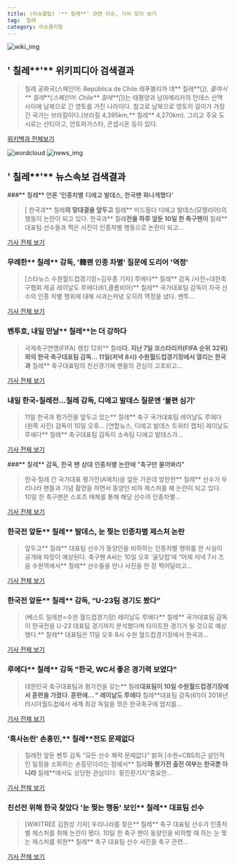 ```yaml
---
title: (이슈클립) '** 칠레**' 관련 이슈, 기사 모아 보기
tag:  칠레
category: 이슈클리핑
---
```

![wiki_img](https://user-images.githubusercontent.com/42597476/44503234-41136a80-a6d0-11e8-9071-6fc6418eafe4.png)
## **'** 칠레**'** 위키피디아 검색결과
>칠레 공화국(스페인어: República de Chile 레푸블리까 데** 칠레**[*]), 줄여서** 칠레**(스페인어: Chile** 칠레**[*])는 태평양과 남아메리카의 안데스 산맥 사이에 남북으로 긴 영토를 가진 나라이다. 참고로 남북으로 영토의 길이가 가장 긴 국가는 브라질이다.(브라질 4,395km,** 칠레** 4,270km). 그리고 주요 도시로는 산티아고, 안토파가스타, 콘셉시온 등이 있다.

<a href="https://ko.wikipedia.org/wiki/ 칠레" target="_blank">위키백과 전체보기</a>

![wordcloud](https://s3.ap-northeast-2.amazonaws.com/lyrics101-wordcloud/2018-09-10-1536583792.png)
![news_img](https://user-images.githubusercontent.com/42597476/44507050-1206f400-a6e4-11e8-8d98-7ffbfebb353f.png)
## **'** 칠레**'** 뉴스속보 검색결과
###** 칠레** 언론 '인종차별 디에고 발데스, 한국팬 화나게했다'

>[ 한국과** 칠레**의 맞대결을 앞두고** 칠레** 미드필더 디에고 발데스(모렐리아)의 행동이 논란이 되고 있다. 한국과** 칠레**전을 하루 앞둔 10일 한 축구팬이** 칠레** 대표팀 선수들과 찍은 사진이 인종차별 행동으로 논란이 되고...

<a href="http://www.mydaily.co.kr/new_yk/html/read.php?newsid=201809102104665291&ext=na" target="_blank">기사 전체 보기</a>

### 무례한** 칠레** 감독, '韓팬 인종 차별' 질문에 도리어 '역정'

>[스타뉴스 수원월드컵경기장=김우종 기자] 루에다** 칠레** 감독 /사진=대한축구협회 제공 레이날도 루에다(61,콜롬비아)** 칠레** 국가대표팀 감독이 자국 선수의 인종 차별 행위에 대해 사과는커녕 오히려 역정을 냈다. 벤투...

<a href="http://star.mt.co.kr/stview.php?no=2018091019583279231" target="_blank">기사 전체 보기</a>

### 벤투호, 내일 만날** 칠레**는 더 강하다

>국제축구연맹(FIFA) 랭킹 12위** 칠레**다. 지난 7일 코스타리카(FIFA 순위 32위)와의 한국 축구대표팀 감독... 11일(저녁 8시) 수원월드컵경기장에서 열리는 한국과** 칠레** 축구대표팀의 친선경기에 팬들의 관심이 고조되고...

<a href="http://www.hani.co.kr/arti/sports/soccer/861377.html" target="_blank">기사 전체 보기</a>

### 내일 한국-칠레전…칠레 감독, 디에고 발데스 질문엔 ‘불편 심기’

>11일 한국과 평가전을 앞두고 있는** 칠레** 축구 국가대표팀 레이날도 루에다(왼쪽 사진) 감독이 10일 오후... [연합뉴스, 디에고 발데스 트위터 캡처] 레이날도 루에다** 칠레** 축구대표팀 감독이 소속팀 디에고 발데스가...

<a href="http://news.joins.com/article/olink/22550902" target="_blank">기사 전체 보기</a>

###** 칠레** 감독, 한국 팬 상대 인종차별 논란에 "축구만 물어봐라"

>  한국·칠레 간 국가대표 평가전(A매치)을 앞둔 가운데 방한한** 칠레** 선수가 우리나라 팬들과 기념 촬영을 하면서 동양인 비하 제스처를 해 논란이 되고 있다. 10일 한 축구팬은 스포츠 매체를 통해 해당 선수의 인종차별...

<a href="http://www.segye.com/content/html/2018/09/10/20180910006532.html?OutUrl=naver" target="_blank">기사 전체 보기</a>

### 한국전 앞둔** 칠레** 발데스, 눈 찢는 인종차별 제스처 논란

>앞두고** 칠레** 대표팀 선수가 동양인을 비하하는 인종차별 행위를 한 사실이 공개돼 파장이 예상된다. 축구팬 A씨는 10일 오후 ‘골닷컴’에 “어제 저녁 7시 즈음 수원역에서** 칠레** 선수들을 만나 사진을 한 장 찍어달라고...

<a href="https://search.naver.com/www.goal.com" target="_blank">기사 전체 보기</a>

### 한국전 앞둔** 칠레** 감독, “U-23팀 경기도 봤다”

>(베스트 일레븐=수원 월드컵경기장) 레이날도 루에다** 칠레** 국가대표팀 감독이 한국전을 U-23 대표팀 경기까지 분석했다며 타이트한 경기가 될 것으로 예상했다.** 칠레** 대표팀은 11일 오후 8시 수원 월드컵경기장에서 한국과...

<a href="http://www.besteleven.com/National/news_world_01_view.asp?iBoard=12&iIDX=113187" target="_blank">기사 전체 보기</a>

### 루에다** 칠레** 감독 "한국, WC서 좋은 경기력 보였다"

>대한민국 축구대표팀과 평가전을 갖는** 칠레**대표팀이 10일 수원월드컵경기장에서 훈련을 가졌다. 훈련에... " 레이날도 루에다** 칠레**대표팀 감독(61)이 2018년 러시아월드컵에서 세계 최강 독일을 꺾은 한국축구에 엄지를...

<a href="http://sports.chosun.com/news/ntype.htm?id=201809110100084880006606&servicedate=20180910" target="_blank">기사 전체 보기</a>

### ‘혹사논란’ 손흥민,** 칠레**전도 문제없다

>칠레전 앞둔 벤투 감독 “모든 선수 체력 문제없다” 밝혀 [수원=CBS최근 살인적인 일정을 소화하는 손흥민이라는 점에서** 칠레**와 평가전 출전 여부는 한국뿐 아니라** 칠레**에서도 상당한 관심이다. 황진환기자“중요한...

<a href="http://www.nocutnews.co.kr/news/5029627" target="_blank">기사 전체 보기</a>

### 친선전 위해 한국 찾았다 '눈 찢는 행동' 보인** 칠레** 대표팀 선수

>[WIKITREE 김원상 기자] 우리나라를 찾은** 칠레** 축구 대표팀 선수가 인종차별 제스처를 취해 논란이 됐다. 10일 한 축구 팬이 동양인을 비하할 때 하는 눈 찢는 제스처를 취한** 칠레** 축구 대표팀 선수 사진을 축구 관련...

<a href="http://www.wikitree.co.kr/main/news_view.php?id=368178" target="_blank">기사 전체 보기</a>


